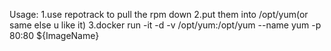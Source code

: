 Usage:
1.use repotrack to pull the rpm down
2.put them into /opt/yum(or same else u like it)
3.docker run -it -d -v /opt/yum:/opt/yum --name yum -p 80:80 ${ImageName}
